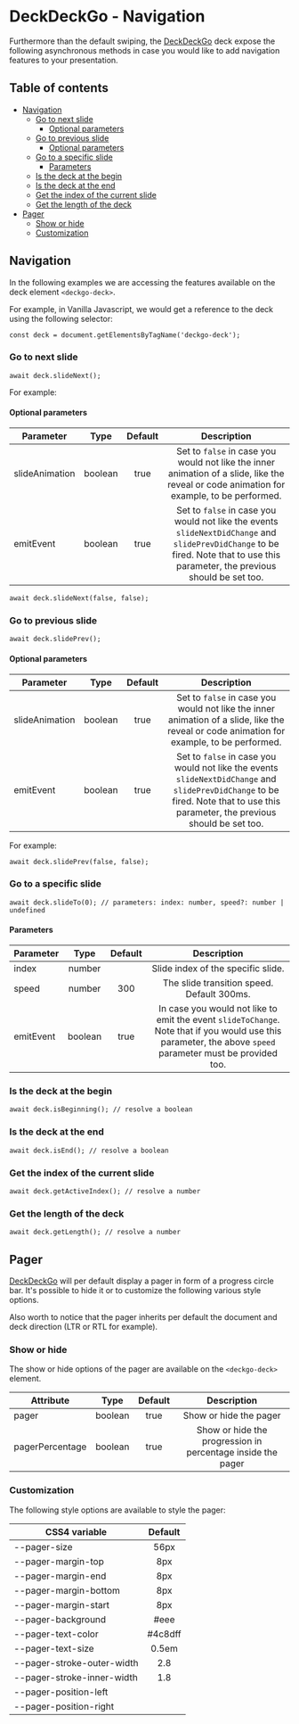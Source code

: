 # DeckDeckGo - Navigation

Furthermore than the default swiping, the [DeckDeckGo] deck expose the following asynchronous methods in case you would like to add navigation features to your presentation.

## Table of contents

- [Navigation](#navigation)
  - [Go to next slide](#go-to-next-slide)
    - [Optional parameters](#pptional-parameters)
  - [Go to previous slide](#go-to-previous-slide)
    - [Optional parameters](#optional-parameters)
  - [Go to a specific slide](#go-to-a-specific-slide)
      - [Parameters](#parameters)
  - [Is the deck at the begin](#is-the-deck-at-the-begin)
  - [Is the deck at the end](#is-the-deck-at-the-end)
  - [Get the index of the current slide](#get-the-index-of-the-current-slide)
  - [Get the length of the deck](#get-the-length-of-the-deck)
- [Pager](#pager)
  - [Show or hide](#show-or-hide)
  - [Customization](#customization)

## Navigation

In the following examples we are accessing the features available on the deck element `<deckgo-deck>`.
 
For example, in Vanilla Javascript, we would get a reference to the deck using the following selector:

```
const deck = document.getElementsByTagName('deckgo-deck');
```

### Go to next slide

```
await deck.slideNext();
```

For example:

#### Optional parameters

| Parameter                      | Type | Default | Description |
| -------------------------- |:-----------------:|:-----------------:|:-----------------:|
| slideAnimation | boolean | true | Set to `false` in case you would not like the inner animation of a slide, like the reveal or code animation for example, to be performed. |
| emitEvent | boolean | true | Set to `false` in case you would not like the events `slideNextDidChange` and `slidePrevDidChange` to be fired. Note that to use this parameter, the previous should be set too. |

```
await deck.slideNext(false, false);
```

### Go to previous slide

```
await deck.slidePrev();
```

#### Optional parameters

| Parameter                      | Type | Default | Description |
| -------------------------- |:-----------------:|:-----------------:|:-----------------:|
| slideAnimation | boolean | true | Set to `false` in case you would not like the inner animation of a slide, like the reveal or code animation for example, to be performed. |
| emitEvent | boolean | true | Set to `false` in case you would not like the events `slideNextDidChange` and `slidePrevDidChange` to be fired. Note that to use this parameter, the previous should be set too. |

For example:

```
await deck.slidePrev(false, false);
```

### Go to a specific slide

```
await deck.slideTo(0); // parameters: index: number, speed?: number | undefined
```

#### Parameters

| Parameter                      | Type | Default | Description |
| -------------------------- |:-----------------:|:-----------------:|:-----------------:|
| index | number | | Slide index of the specific slide. |
| speed | number | 300 | The slide transition speed. Default 300ms. |
| emitEvent | boolean | true | In case you would not like to emit the event `slideToChange`. Note that if you would use this parameter, the above `speed` parameter must be provided too. |

### Is the deck at the begin

```
await deck.isBeginning(); // resolve a boolean
```

### Is the deck at the end

```
await deck.isEnd(); // resolve a boolean
```

### Get the index of the current slide 

```
await deck.getActiveIndex(); // resolve a number
```

### Get the length of the deck

```
await deck.getLength(); // resolve a number
```

## Pager

[DeckDeckGo] will per default display a pager in form of a progress circle bar. It's possible to hide it or to customize the following various style options.

Also worth to notice that the pager inherits per default the document and deck direction (LTR or RTL for example).

### Show or hide

The show or hide options of the pager are available on the `<deckgo-deck>` element.

| Attribute                      | Type   | Default   | Description   |
| -------------------------- |:-----------------:|:-----------------:|:-----------------:|
| pager | boolean | true | Show or hide the pager |
| pagerPercentage | boolean | true | Show or hide the progression in percentage inside the pager |

### Customization

The following style options are available to style the pager:

| CSS4 variable                      | Default |
| -------------------------- |:-----------------:|
| --pager-size | 56px |
| --pager-margin-top | 8px |
| --pager-margin-end | 8px |
| --pager-margin-bottom | 8px |
| --pager-margin-start | 8px |
| --pager-background | #eee |
| --pager-text-color | #4c8dff |
| --pager-text-size | 0.5em |
| --pager-stroke-outer-width | 2.8 |
| --pager-stroke-inner-width | 1.8 |
| --pager-position-left | |
| --pager-position-right | |

[DeckDeckGo]: https://deckdeckgo.com
